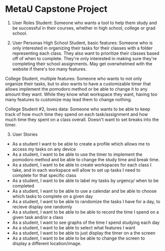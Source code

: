 # MetaU Capstone Project

1. User Roles 
Student: Someone who wants a tool to help them study and be successful in their courses, whether in high school, college or grad school. 

2. User Personas
High School Student, basic features: Someone who is only interested in organizing their tasks for their classes with a folder representing each class. They also want to prioritize their classes based off of when to complete. They're only interested in making sure they're completing their school assignments. May get overwhelmed with the website if there's too many features.

College Student, multiple features: Someone who wants to not only organize their tasks, but to also wants to have a customizable timer that allows implement the pomodoro method or be able to change it to any amount they want. While they know what workspace they want, having too many features to customize may lead them to change nothing.

College Student #2, loves data: Someone who wants to be able to keep track of how much time they spend on each task/assignment and how much time they spent on a class overall. Doesn't want to set breaks into the timer. 

3. User Stories
* As a student I want to be able to create a profile which allows me to access my tasks on any device
* As a student, I want to be able to use the timer to implement the pomodoro method and be able to change the study time and break time.
* As a student, I want to be able to create workspaces for each class I take, and in each workspace will allow to set up tasks I need to complete for that specific class
* As a student, I want to be able to label my tasks by urgency/ when to be completed
* As a student, I want to be able to use a calendar and be able to choose which tasks to complete on a given day
* As a student, I want to be able to randomize the tasks I have for a day, to recieve display one randomly
* As a student, I want to be able to be able to record the time I spend on a given task and/or a class
* As a student, I want to see graphs of the time I spend studying each day
* As a student, I want to be able to select what features I want
* As a student, I want to be able to just display the timer on a the screen
* As a student, I want to be able to be able to change the screen to display a different location/image.




